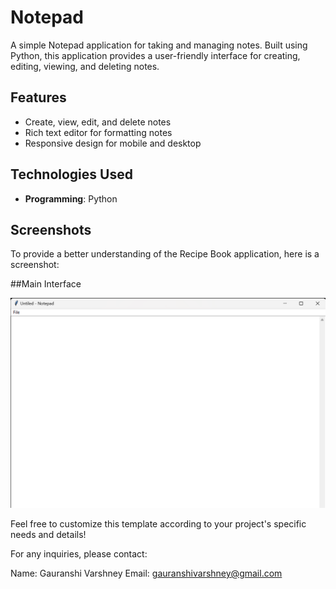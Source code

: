 # Notepad

A simple Notepad application for taking and managing notes. Built using Python, this application provides a user-friendly interface for creating, editing, viewing, and deleting notes.

## Features

- Create, view, edit, and delete notes
- Rich text editor for formatting notes
- Responsive design for mobile and desktop

## Technologies Used

- **Programming**: Python

## Screenshots

To provide a better understanding of the Recipe Book application, here is a screenshot:

##Main Interface

![Main Interface](notepad_screenshot/Home.png)

Feel free to customize this template according to your project's specific needs and details!

For any inquiries, please contact:

Name: Gauranshi Varshney
Email: gauranshivarshney@gmail.com

